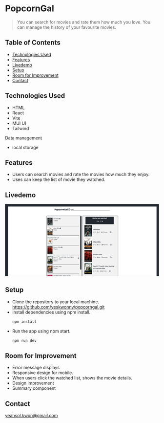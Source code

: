 # PopcornGal

> You can search for movies and rate them how much you love.
> You can manage the history of your favourite movies.

## Table of Contents

- [Technologies Used](#technologies-used)
- [Features](#features)
- [Livedemo](#livedemo)
- [Setup](#setup)
- [Room for Improvement](#room-for-improvement)
- [Contact](#contact)
<!-- * [License](#license) -->

## Technologies Used

- HTML
- React
- Vite
- MUI UI
- Tailwind

Data management

- local storage

## Features

- Users can search movies and rate the movies how much they enjoy.
- Uses can keep the list of movie they watched.

<!-- If you have screenshots you'd like to share, include them here. -->

## Livedemo
![image](image.png)

## Setup

- Clone the repository to your local machine.
  https://github.com/yeskwonny/popcorngal.git
- Install dependencies using npm install.
  ```bash
  npm install
  ```
- Run the app using npm start.
  ```bash
  npm run dev
  ```

## Room for Improvement

- Error message displays
- Responsive design for mobile.
- When users click the watched list, shows the movie details.
- Design improvement
- Summary component

## Contact

yeahsol.kwon@gmail.com
